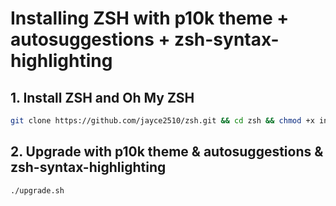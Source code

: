 # Installing ZSH with p10k theme + autosuggestions + zsh-syntax-highlighting

## 1. Install ZSH and Oh My ZSH

```sh
git clone https://github.com/jayce2510/zsh.git && cd zsh && chmod +x install.sh upgrade.sh && ./install.sh
```

## 2. Upgrade with p10k theme & autosuggestions & zsh-syntax-highlighting

```sh
./upgrade.sh
```